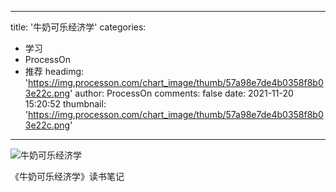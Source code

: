 
---
title: '牛奶可乐经济学'
categories: 
 - 学习
 - ProcessOn
 - 推荐
headimg: 'https://img.processon.com/chart_image/thumb/57a98e7de4b0358f8b03e22c.png'
author: ProcessOn
comments: false
date: 2021-11-20 15:20:52
thumbnail: 'https://img.processon.com/chart_image/thumb/57a98e7de4b0358f8b03e22c.png'
---

<div>   
<img class="thumb" alt="牛奶可乐经济学" src="https://img.processon.com/chart_image/thumb/57a98e7de4b0358f8b03e22c.png" referrerpolicy="no-referrer">
<p>《牛奶可乐经济学》读书笔记</p>  
</div>
            